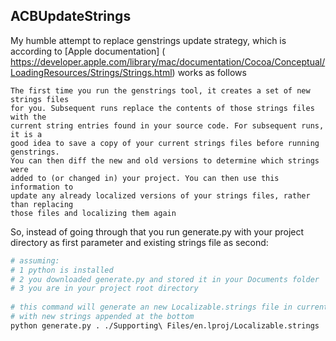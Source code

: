 ## ACBUpdateStrings

My humble attempt to replace genstrings update strategy, which is according
 to [Apple documentation] ( https://developer.apple.com/library/mac/documentation/Cocoa/Conceptual/LoadingResources/Strings/Strings.html)
works as follows

    The first time you run the genstrings tool, it creates a set of new strings files
    for you. Subsequent runs replace the contents of those strings files with the
    current string entries found in your source code. For subsequent runs, it is a
    good idea to save a copy of your current strings files before running genstrings.
    You can then diff the new and old versions to determine which strings were
    added to (or changed in) your project. You can then use this information to
    update any already localized versions of your strings files, rather than replacing
    those files and localizing them again
    
   
So, instead of going through that you run generate.py with your project directory as first parameter 
and existing strings file as second:

```bash
# assuming:  
# 1 python is installed 
# 2 you downloaded generate.py and stored it in your Documents folder
# 3 you are in your project root directory
    
# this command will generate an new Localizable.strings file in current directory, 
# with new strings appended at the bottom
python generate.py . ./Supporting\ Files/en.lproj/Localizable.strings 
``` 
       
